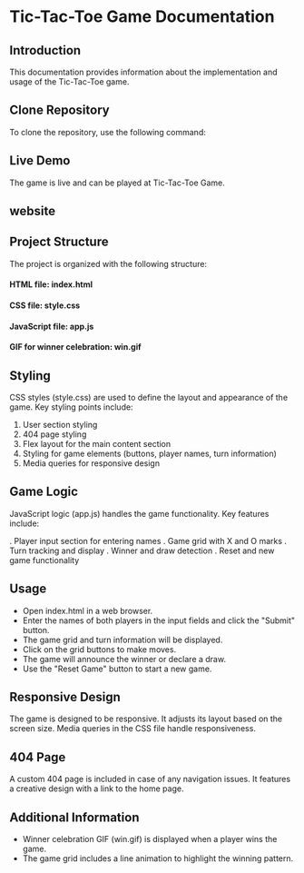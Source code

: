 # Tic-Tac-Toe Game Documentation

## Introduction

This documentation provides information about the implementation and usage of the Tic-Tac-Toe game.

## Clone Repository

To clone the repository, use the following command:


## Live Demo
The game is live and can be played at Tic-Tac-Toe Game.

## website


## Project Structure
The project is organized with the following structure:

#### HTML file: index.html
#### CSS file: style.css
#### JavaScript file: app.js
#### GIF for winner celebration: win.gif
## Styling
CSS styles (style.css) are used to define the layout and appearance of the game. Key styling points include:

1. User section styling
2. 404 page styling
3. Flex layout for the main content section
4. Styling for game elements (buttons, player names, turn information)
5. Media queries for responsive design
## Game Logic
JavaScript logic (app.js) handles the game functionality. Key features include:

. Player input section for entering names
. Game grid with X and O marks
. Turn tracking and display
. Winner and draw detection
. Reset and new game functionality
## Usage
- Open index.html in a web browser.
- Enter the names of both players in the input fields and click the "Submit" button.
- The game grid and turn information will be displayed.
- Click on the grid buttons to make moves.
- The game will announce the winner or declare a draw.
- Use the "Reset Game" button to start a new game.
## Responsive Design
The game is designed to be responsive. It adjusts its layout based on the screen size. Media queries in the CSS file handle responsiveness.

## 404 Page
A custom 404 page is included in case of any navigation issues. It features a creative design with a link to the home page.

## Additional Information
* Winner celebration GIF (win.gif) is displayed when a player wins the game.
* The game grid includes a line animation to highlight the winning pattern.
